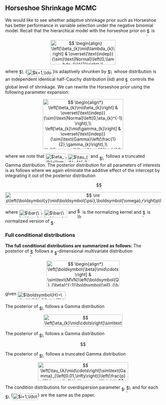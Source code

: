 ## Horseshoe Shrinkage MCMC

We would like to see whether adaptive shrinkage prior such as Horseshoe has better performance in variable selection under the negative binomial model. Recall that the hierarchical model
with the horseshoe prior on <img alt="$\boldsymbol{\beta}$" src="svgs/b40aa6b23d5447452eba56d9bda8960d.svg" align="middle" width="11.404140000000002pt" height="22.831379999999992pt"/> is 
<p align="center"><img alt="$$&#10;\begin{align}&#10;\left[\beta_{k}\mid\lambda_{k}\right] &amp; \overset{\text{indep}}{\sim}\text{Normal}\left(0,\lambda_{k}^{2}\right),\\&#10;\left[\lambda_{k}\mid A\right] &amp; \overset{\text{iid}}{\sim}C^{+}\left(0,A\right),\\&#10;A &amp; \sim\text{Uniform}\left(0,10\right),&#10;\end{align}&#10;$$" src="svgs/d31a0e5eb96b94e7cc391b1927e2e4ee.svg" align="middle" width="210.16049999999998pt" height="78.2991pt"/></p>
where <img alt="$\beta_{k}$" src="svgs/6b8eb3c8636d63d430331d2745c5a886.svg" align="middle" width="16.564020000000003pt" height="22.831379999999992pt"/> (<img alt="$k=1,\ldots,p$" src="svgs/d66243b7f9c275b9855d0b2535c77f10.svg" align="middle" width="84.012225pt" height="22.831379999999992pt"/>)is adaptively shrunken by <img alt="$\lambda_{k}$" src="svgs/cf39565086d308d92ed10730aba2a5bf.svg" align="middle" width="16.855245000000004pt" height="22.831379999999992pt"/> whose distribution is an independent identical half-Cauchy distribution (iid) and <img alt="$A$" src="svgs/53d147e7f3fe6e47ee05b88b166bd3f6.svg" align="middle" width="12.328800000000005pt" height="22.46574pt"/> controls the global level of shrinkage. We can rewrite the Horseshoe prior using the following parameter expansion:
<p align="center"><img alt="$$&#10;\begin{align*}&#10;\left[\beta_{k}\mid\eta_{k}\right] &amp; \overset{\text{indep}}{\sim}\text{Normal}\left(0,\eta_{k}^{-1}\right),\\&#10;\left[\eta_{k}\mid\gamma_{k}\right] &amp; \overset{\text{indep}}{\sim}\text{Gamma}\left(\frac{1}{2},\gamma_{k}\right),\\&#10;\left[\gamma_{k}\mid\tau_{A}\right] &amp; \overset{\text{indep}}{\sim}\text{Gamma}\left(\frac{1}{2},\tau_{A}\right),\\&#10;\tau_{A} &amp;\sim\text{Gamma}_{\left[0.01,\infty\right)}\left(-\frac{1}{2},0\right).&#10;\end{align*}&#10;$$" src="svgs/1a99a4ec5e6c3e4c3220f87fe013f70d.svg" align="middle" width="260.94915000000003pt" height="162.08675999999997pt"/></p>


where we note that <img alt="$\eta_{k}=\lambda_{k}^{-2}$" src="svgs/c9b8c16cb3047ddfa5750f3d3bbab05b.svg" align="middle" width="64.58347499999999pt" height="28.89513000000001pt"/>, <img alt="$\tau_{A}=A^{-2}$" src="svgs/4d042d969296cb125fe48836a271ac18.svg" align="middle" width="68.96703pt" height="26.76201000000001pt"/> and <img alt="$\tau_{A}$" src="svgs/7f66c79ccfda0e9ea18d262c5b47afaa.svg" align="middle" width="17.072055000000002pt" height="14.155350000000013pt"/> follows a truncated Gamma distribution. The posterior distribution for all parameters of interests is as follows where we again eliminate the additive effect of the intercept by integrating it out of the posterior distribution 
<p align="center"><img alt="$$&#10;p\left(\boldsymbol{\beta},\beta_{0},\boldsymbol{\eta},\boldsymbol{\gamma},\tau_{A}\mid\boldsymbol{X},\boldsymbol{y},r,\boldsymbol{\omega}\right)\propto p\left(\boldsymbol{y}\mid\boldsymbol{\psi},\boldsymbol{\omega},r\right)p\left(\boldsymbol{\beta}\mid\boldsymbol{\eta}\right)p\left(\boldsymbol{\eta}\mid\boldsymbol{\gamma}\right)p\left(\boldsymbol{\gamma}\mid\tau_{A}\right)p\left(\tau_{A}\right)p\left(\beta_{0}\right),&#10;$$" src="svgs/65a65f26ec75145990ad49f1a09368a6.svg" align="middle" width="607.43265pt" height="16.438356pt"/></p>

<p align="center"><img alt="$$&#10;\int p\left(\boldsymbol{y}\mid\boldsymbol{\psi},\boldsymbol{\omega},r\right)p\left(\beta_{0}\right)d\beta_{0}\propto\frac{1}{\sqrt{\bar{\boldsymbol{\omega}}}}\exp\left(\frac{\bar{\boldsymbol{\kappa}}^{2}}{2\bar{\boldsymbol{\omega}}}\right)\exp\left(\hat{\boldsymbol{\kappa}}^{T}\boldsymbol{X}\boldsymbol{\beta}-\frac{1}{2}\boldsymbol{\beta}^{T}\boldsymbol{X}^{T}\hat{\boldsymbol{\Omega}}\boldsymbol{X}\boldsymbol{\beta}\right),&#10;$$" src="svgs/607f57011b539e243e7bf38b3efaa641.svg" align="middle" width="552.2747999999999pt" height="40.118265pt"/></p>

where <img alt="$\bar{\boldsymbol{\kappa}}=\sum_{i}\kappa_{i}$" src="svgs/ddcfc639f5d2847d625209d5f49aad65.svg" align="middle" width="72.57789pt" height="24.65792999999999pt"/>, <img alt="$\bar{\boldsymbol{\omega}}=\sum_{i}\omega_{i}$" src="svgs/ef14c3f4e26f0d5a120ec12dd1e410ee.svg" align="middle" width="74.77337999999999pt" height="24.65792999999999pt"/> and <img alt="$\hat{\boldsymbol{\Omega}}$" src="svgs/2a3ab68ef92dc243a5cb17c2652c14fa.svg" align="middle" width="13.652925000000005pt" height="31.23318000000001pt"/> is the normalizing kernel and <img alt="$\hat{\boldsymbol{\kappa}}$" src="svgs/82a2876744811576e71f0ab7111387f9.svg" align="middle" width="10.974150000000005pt" height="23.287769999999995pt"/> is normalized version of <img alt="$\boldsymbol{\kappa}$" src="svgs/6e848e87c58070305a54149f9affd6a4.svg" align="middle" width="10.974150000000005pt" height="14.61206999999998pt"/>. 

### Full conditional distributions

**The full conditional distributions are summarized as follows:**
The posterior of <img alt="$\boldsymbol{\beta}$" src="svgs/b40aa6b23d5447452eba56d9bda8960d.svg" align="middle" width="11.404140000000002pt" height="22.831379999999992pt"/> follows a <img alt="$p$" src="svgs/2ec6e630f199f589a2402fdf3e0289d5.svg" align="middle" width="8.270625000000004pt" height="14.155350000000013pt"/>-dimensional
multivariate distribution 
<p align="center"><img alt="$$&#10;\begin{align*}&#10;\left[\boldsymbol{\beta}\mid\cdots\right] &amp; \sim\text{MVN}\left(\boldsymbol{Q}_{\beta}^{-1}\boldsymbol{\ell}_{\beta},\boldsymbol{Q}_{\beta}^{-1}\right),\\&#10;\boldsymbol{Q}_{\beta} &amp; =\boldsymbol{X}^{T}\hat{\boldsymbol{\Omega}}\boldsymbol{X}+\boldsymbol{H},\\&#10;\boldsymbol{\ell}_{\beta} &amp; =\boldsymbol{X}^{T}\hat{\boldsymbol{\kappa}},&#10;\end{align*}&#10;$$" src="svgs/d0ec79b7b6029850d34e76d5f3b122da.svg" align="middle" width="235.28834999999998pt" height="84.393045pt"/></p>
given <img alt="$\boldsymbol{H}=\diag\left(\left[\eta_{1},\eta_{2},\cdots,\eta_{p}\right]\right)$" src="svgs/0c48e8a2e10a6a4f0676cd1179571091.svg" align="middle" width="154.744095pt" height="24.65759999999998pt"/>.

The posterior of <img alt="$\eta_{k}$" src="svgs/714be8ecb02963528032a5c59dbf053f.svg" align="middle" width="15.428325000000003pt" height="14.155350000000013pt"/> follows a Gamma distribution

<p align="center"><img alt="$$&#10;\left[\eta_{k}\mid\cdots\right]\sim\text{Gamma}\left(1,\frac{1}{2}\beta_{k}^{2}+\gamma_{k}\right).&#10;$$" src="svgs/cb12ac09387fc84c3824e3447bbaca68.svg" align="middle" width="255.81765pt" height="39.45249pt"/></p>


The posterior of <img alt="$\gamma_{k}$" src="svgs/0be70542d78d255d114877bcf3e2b091.svg" align="middle" width="15.776805000000003pt" height="14.155350000000013pt"/> follows a Gamma distribution

<p align="center"><img alt="$$&#10;\left[\gamma_{k}\mid\cdots\right]\sim\text{Gamma}\left(1,\eta_{k}+\tau_{A}\right).&#10;$$" src="svgs/3ece87b3fcc79dbf50aeab68b49aee71.svg" align="middle" width="232.5906pt" height="16.438356pt"/></p>
The posterior of <img alt="$\tau_{A}$" src="svgs/7f66c79ccfda0e9ea18d262c5b47afaa.svg" align="middle" width="17.072055000000002pt" height="14.155350000000013pt"/> follows a truncated Gamma distribution

<p align="center"><img alt="$$&#10;\left[\tau_{A}\mid\cdots\right]\sim\text{Gamma}_{\left[0.01,\infty\right)}\left(\frac{p}{2},\sum_{j=1}^{p}\gamma_{j}\right).&#10;$$" src="svgs/30129260e677dc13d9cfb495ab859619.svg" align="middle" width="291.80249999999995pt" height="59.178735pt"/></p>
The condition distributions for overdispersion parameter <img alt="$r$" src="svgs/89f2e0d2d24bcf44db73aab8fc03252c.svg" align="middle" width="7.873024500000003pt" height="14.155350000000013pt"/>, <img alt="$\beta_{0}$" src="svgs/e8d30649c24cb89c455c87c02aea1c55.svg" align="middle" width="15.850560000000003pt" height="22.831379999999992pt"/> and for each <img alt="$\omega_{i}$" src="svgs/77f4562694389a02269cf98f9fce3bbc.svg" align="middle" width="14.883165000000004pt" height="14.155350000000013pt"/> (<img alt="$i=1,\ldots,n$" src="svgs/942ed903b910e5ceac3841a4fef2567e.svg" align="middle" width="82.1964pt" height="21.683310000000006pt"/>) are the same as the paper.